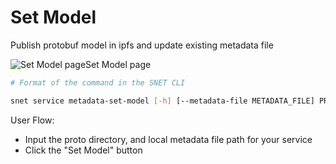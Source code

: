 # Set Model

Publish protobuf model in ipfs and update existing metadata file

![Set Model page](/assets/images/products/AIMarketplace/TUI/Screenshot2024-08-17at6.00.03PM.png)Set Model page

```bash
# Format of the command in the SNET CLI

snet service metadata-set-model [-h] [--metadata-file METADATA_FILE] PROTO_DIR
```

User Flow:

* Input the proto directory, and local metadata file path for your service
* Click the "Set Model" button
